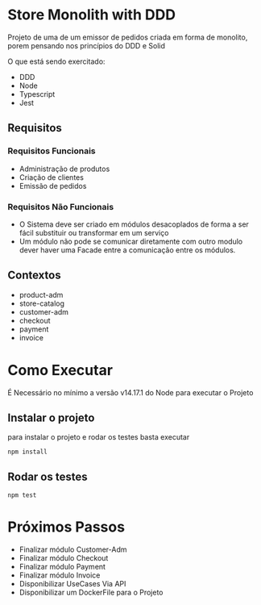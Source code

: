 # Store Monolith with DDD

Projeto de uma de um emissor de pedidos criada em forma de monolito, porem pensando nos princípios do DDD e Solid

O que está sendo exercitado:
- DDD
- Node 
- Typescript
- Jest

## Requisitos
### Requisitos Funcionais

- Administração de produtos
- Criação de clientes
- Emissão de pedidos
### Requisitos Não Funcionais

- O Sistema deve ser criado em módulos desacoplados de forma a ser 
fácil substituir ou transformar em um serviço
- Um módulo não pode se comunicar diretamente com outro modulo dever 
haver uma Facade entre a comunicação entre os módulos.


## Contextos

- product-adm
- store-catalog
- customer-adm
- checkout
- payment
- invoice

# Como Executar

É Necessário no mínimo a versão v14.17.1 do Node para executar o Projeto

## Instalar o projeto
para instalar o projeto e rodar os testes basta executar 

```
npm install
```

## Rodar os testes

```
npm test
```


# Próximos Passos

- Finalizar módulo Customer-Adm
- Finalizar módulo Checkout
- Finalizar módulo Payment
- Finalizar módulo Invoice
- Disponibilizar UseCases Via API
- Disponibilizar um DockerFile para o Projeto
